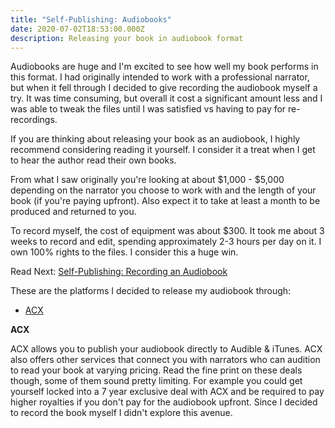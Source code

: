 ```yaml
---
title: "Self-Publishing: Audiobooks"
date: 2020-07-02T18:53:00.000Z
description: Releasing your book in audiobook format
---
```

Audiobooks are huge and I'm excited to see how well my book performs in this format. I had originally intended to work with a professional narrator, but when it fell through I decided to give recording the audiobook myself a try. It was time consuming, but overall it cost a significant amount less and I was able to tweak the files until I was satisfied vs having to pay for re-recordings.

If you are thinking about releasing your book as an audiobook, I highly recommend considering reading it yourself. I consider it a treat when I get to hear the author read their own books.

From what I saw originally you're looking at about $1,000 - $5,000 depending on the narrator you choose to work with and the length of your book (if you're paying upfront). Also expect it to take at least a month to be produced and returned to you.

To record myself, the cost of equipment was about $300. It took me about 3 weeks to record and edit, spending approximately 2-3 hours per day on it. I own 100% rights to the files. I consider this a huge win.

Read Next:[](https://www.adsterling.com/post/self-publishing-setting-up-a-barnes-noble-paperback/) [Self-Publishing: Recording an Audiobook](/post/self-publishing-recording-an-audiobook/)

These are the platforms I decided to release my audiobook through:

* [ACX](https://www.acx.com/)

**ACX**

ACX allows you to publish your audiobook directly to Audible & iTunes. ACX also offers other services that connect you with narrators who can audition to read your book at varying pricing. Read the fine print on these deals though, some of them sound pretty limiting. For example you could get yourself locked into a 7 year exclusive deal with ACX and be required to pay higher royalties if you don't pay for the audiobook upfront. Since I decided to record the book myself I didn't explore this avenue.